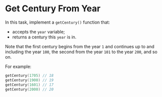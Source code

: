 # Get Century From Year 

In this task, implement a `getCentury()` function that:

- accepts the `year` variable;
- returns a century this `year` is in.

Note that the first century begins from the year `1` and continues up to and including the year `100`, the second from the year `101` to the year `200`, and so on.

For example:

```kotlin
getCentury(1705) // 18
getCentury(1900) // 19
getCentury(1601) // 17
getCentury(2000) // 20
```
